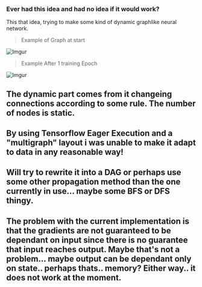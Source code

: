 
### Ever had this idea and had no idea if it would work?

This that idea, trying to make some kind of dynamic graphlike neural network.

> Example of Graph at start

![Imgur](https://i.imgur.com/Y8cXzpR.png)

> Example After 1 training Epoch

![Imgur](https://i.imgur.com/7DQ79us.png)


The dynamic part comes from it changeing connections according to some rule.
The number of nodes is static. 
-------------


By using Tensorflow Eager Execution and a "multigraph" layout i was unable to make 
it adapt to data in any reasonable way!
-------------


Will try to rewrite it into a DAG or perhaps use some other propagation method than the one
currently in use... maybe some BFS or DFS thingy.
-------------


The problem with the current implementation is that the gradients are not guaranteed to be dependant on
input since there is no guarantee that input reaches output. Maybe that's not a problem... maybe 
output can be dependant only on state.. perhaps thats.. memory? Either way.. it does not work at the moment.
-------------


